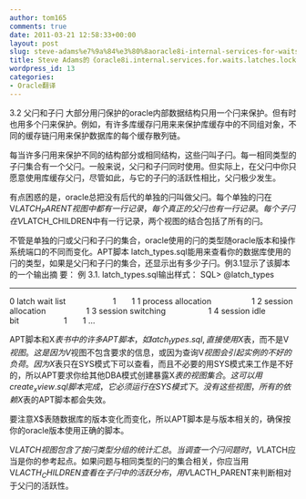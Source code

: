 ```yaml
---
author: tom165
comments: true
date: 2011-03-21 12:58:33+00:00
layout: post
slug: steve-adams%e7%9a%84%e3%80%8aoracle8i-internal-services-for-waits-latches-locks%e3%80%8b-%e7%ac%ac%e4%b8%89%e7%ab%a0-%e9%97%a93-2-%e7%88%b6%e9%97%a9%e5%92%8c%e5%ad%90%e9%97%a9
title: Steve Adams的《oracle8i.internal.services.for.waits.latches.locks》-第三章 闩3.2 父闩和子闩
wordpress_id: 13
categories:
- Oracle翻译
---
```


3.2 父闩和子闩
大部分用闩保护的oracle内部数据结构只用一个闩来保护。但有时也用多个闩来保护。例如，有许多库缓存闩用来来保护库缓存中的不同组对象，不同的缓存链闩用来保护数据库的每个缓存散列链。

每当许多闩用来保护不同的结构部分或相同结构，这些闩叫子闩。每一相同类型的子闩集合有一个父闩。一般来说，父闩和子闩同时使用。但实际上，在父闩中你只愿意使用库缓存父闩，尽管如此，与它的子闩的活跃性相比，父闩极少发生。<!-- more -->

有点困惑的是，oracle总把没有后代的单独的闩叫做父闩。每个单独的闩在V$LATCH_PARENT视图中都有一行记录，每个真正的父闩也有一行记录。每个子闩在V$LATCH_CHILDREN中有一行记录，两个视图的结合包括了所有的闩。

不管是单独的闩或父闩和子闩的集合，oracle使用的闩的类型随oracle版本和操作系统端口的不同而变化。APT脚本 latch_types.sql能用来查看你的数据库使用的闩的类型，如果是父闩和子闩的集合，还显示出有多少子闩。例3.1显示了该脚本的一个输出摘 要：
例 3.1. latch_types.sql输出样式：
SQL> @latch_types
------ ------------------------------ ------ -------
0 latch wait list                     1       1
1 process allocation                  1
2 session allocation                  1
3 session switching                   1
4 session idle bit                    1       1
...








APT脚本和X$表
书中的许多APT脚本，如latch_types.sql, 直接使用X$表，而不是V$视图。这是因为V$视图不包含要求的信息，或因为查询V$视图会引起实例的不好的负荷。因为X$表只在SYS模式下可以查看，而且不必要的用SYS模式来工作是不好的，所以APT要求你给其他DBA模式创建暴露X$表的视图集合。这可以用 create_xview.sql脚本完成，它必须运行在SYS模式下。没有这些视图，所有的依赖X$表的APT脚本都会失效。

要注意X$表随数据库的版本变化而变化，所以APT脚本是与版本相关的，确保按你的oracle版本使用正确的脚本。




V$LATCH视图包含了按闩类型分组的统计汇总。当调查一个闩问题时，V$LATCH应当是你的参考起点。如果问题与相同类型的闩的集合相关，你应当用V$LACTH_CHILDREN查看在子闩中的活跃分布，用V$LACTH_PARENT来判断相对于父闩的活跃性。
